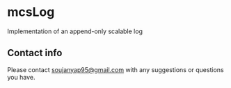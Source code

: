 # mcsLog
Implementation of an append-only scalable log

## Contact info
Please contact soujanyap95@gmail.com with any suggestions or questions you have.
